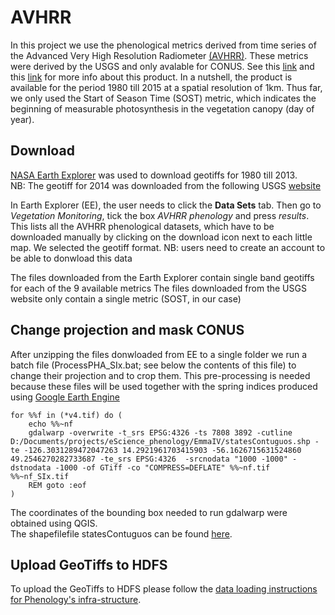 # AVHRR

In this project we use the phenological metrics derived from time series of the Advanced Very High Resolution Radiometer [(AVHRR)](https://lta.cr.usgs.gov/AVHRR).
These metrics were derived by the USGS and only avalable for CONUS. See this [link](https://lta.cr.usgs.gov/avhrr_phen) and this [link](https://phenology.cr.usgs.gov/index.php) for more info about this product. In a nutshell, the product is available for the period 1980 till 2015 at a spatial resolution of 1km. Thus far, we only used the Start of Season Time (SOST) metric, which indicates the beginning of measurable photosynthesis in the vegetation canopy (day of year).

## Download
[NASA Earth Explorer](https://earthexplorer.usgs.gov/) was used to download geotiffs for 1980 till 2013.  
NB: The geotiff for 2014 was downloaded from the following USGS [website](https://phenology.cr.usgs.gov/get_data_1km.php) 

In Earth Explorer (EE), the user needs to click the **Data Sets** tab. Then go to *Vegetation Monitoring*, tick the box *AVHRR phenology* and press *results*. This lists all the AVHRR phenological datasets, which have to be downloaded manually by clicking on the download icon next to each little map. We selected the geotiff format. NB: users need to create an account to be able to donwload this data

The files downloaded from the Earth Explorer contain single band geotiffs for each of the 9 available metrics 
The files downloaded from the USGS website only contain a single metric (SOST, in our case)

## Change projection and mask CONUS 
After unzipping the files donwloaded from EE to a single folder we run a batch file (ProcessPHA_SIx.bat; see below the contents of this file) to change their projection and to crop them. This pre-processing is needed because these files will be used together with the spring indices produced using [Google Earth Engine](https://earthengine.google.com/) 

```
for %%f in (*v4.tif) do (
	echo %%~nf
	gdalwarp -overwrite -t_srs EPSG:4326 -ts 7808 3892 -cutline D:/Documents/projects/eScience_phenology/EmmaIV/statesContuguos.shp -te -126.3031289472047263 14.2921961703415903 -56.1626715631524860 49.2546270282733687 -te_srs EPSG:4326  -srcnodata "1000 -1000" -dstnodata -1000 -of GTiff -co "COMPRESS=DEFLATE" %%~nf.tif %%~nf_SIx.tif
	REM goto :eof
) 
```

The coordinates of the bounding box needed to run gdalwarp were obtained using QGIS.  
The shapefilefile statesContuguos can be found [here](/.../...).  

## Upload GeoTiffs to HDFS
To upload the GeoTiffs to HDFS please follow the [data loading instructions for Phenology's infra-structure](https://github.com/phenology/infrastructure/tree/applications/applications).
